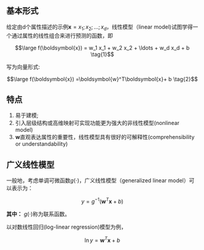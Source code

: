 ## 基本形式

给定由d个属性描述的示例$\boldsymbol{x}={x_1;x_2;...;x_d}$，线性模型（linear model)试图学得一个通过属性的线性组合来进行预测的函数，即

$$\large f(\boldsymbol{x}) = w_1 x_1 + w_2 x_2 + \ldots + w_d x_d + b \tag{1}$$

写为向量形式:

$$\large f(\boldsymbol{x}) =\boldsymbol{w}^T\boldsymbol{x}+ b \tag{2}$$


## 特点

1. 易于建模;
2. 引入层级结构或高维映射可实现功能更为强大的非线性模型(nonlinear model)
3. $\boldsymbol{w}$直观表达属性的重要性，线性模型具有很好的可解释性(comprehensibility or understandability)

## 广义线性模型

一般地，考虑单调可微函数$g(\cdot)$，广义线性模型（generalized linear model）可以表示为：

$$
y = g^{-1}(\boldsymbol w^{T}\boldsymbol x+b)
$$

**其中：** $g(\cdot)$称为联系函数。

以对数线性回归(log-linear regression)模型为例，

$$
\ln y = \boldsymbol w^{T}\boldsymbol x+b
$$
